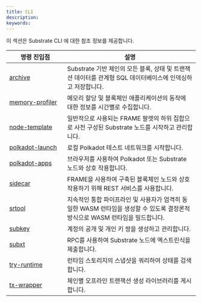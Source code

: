 ```yaml
---
title: CLI
description: 
keywords: 
---
```


이 섹션은 Substrate CLI 에 대한 참조 정보를 제공합니다.

| <div style="width:138px;">명령 진입점 | 설명
| ------------------- | -----------
| [archive](./archive.ko.md) | Substrate 기반 체인의 모든 블록, 상태 및 트랜잭션 데이터를 관계형 SQL 데이터베이스에 인덱싱하고 저장합니다.
| [memory-profiler](./memory-profiler.ko.md) | 메모리 할당 및 블록체인 애플리케이션의 동작에 대한 정보를 시간별로 수집합니다.
| [node-template](./node-template.ko.md) | 일반적으로 사용되는 FRAME 팔렛의 하위 집합으로 사전 구성된 Substrate 노드를 시작하고 관리합니다.
| [polkadot-launch](./polkadot-launch.ko.md) | 로컬 Polkadot 테스트 네트워크를 시작합니다.
| [polkadot-apps](https://polkadot.js.org/apps) | 브라우저를 사용하여 Polkadot 또는 Substrate 노드와 상호 작용합니다.
| [sidecar](./sidecar.ko.md) | FRAME을 사용하여 구축된 블록체인 노드와 상호 작용하기 위해 REST 서비스를 사용합니다.
| [srtool](./srtool.ko.md) | 지속적인 통합 파이프라인 및 사용자가 엄격히 동일한 WASM 런타임을 생성할 수 있도록 결정론적 방식으로 WASM 런타임을 빌드합니다.
| [subkey](./subkey.ko.md) | 계정의 공개 및 개인 키 쌍을 생성하고 관리합니다.
| [subxt](./subxt.ko.md) | RPC를 사용하여 Substrate 노드에 엑스트린식을 제출합니다.
| [try-runtime](./try-runtime.ko.md) | 런타임 스토리지의 스냅샷을 쿼리하여 상태를 검색합니다.
| [tx-wrapper](./tx-wrapper.ko.md) | 체인별 오프라인 트랜잭션 생성 라이브러리를 게시합니다.